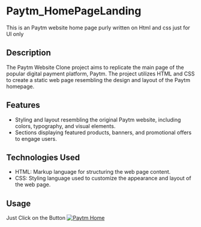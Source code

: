 # Paytm_HomePageLanding
This is an Paytm website home page purly written on Html and css just for UI only

## Description

The Paytm Website Clone project aims to replicate the main page of the popular digital payment platform, Paytm. The project utilizes HTML and CSS to create a static web page resembling the design and layout of the Paytm homepage.

## Features

- Styling and layout resembling the original Paytm website, including colors, typography, and visual elements.
- Sections displaying featured products, banners, and promotional offers to engage users.

## Technologies Used

- HTML: Markup language for structuring the web page content.
- CSS: Styling language used to customize the appearance and layout of the web page.


## Usage

Just Click on the Button [![Paytm Home](https://img.shields.io/badge/-Paytm%20Home%20Page-blueviolet)]([https://mjnvsai.github.io/Codegnan_MERN/Paytm/index.html](https://mjnvsai.github.io/Paytm_HomePageLanding/))
